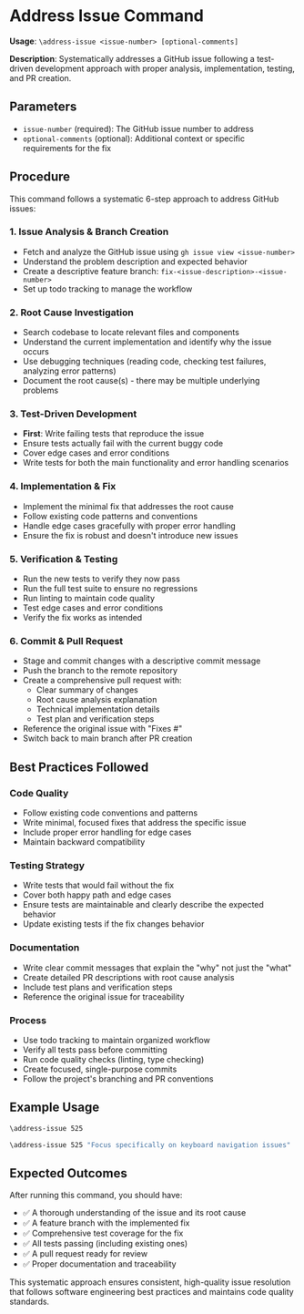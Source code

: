 # Address Issue Command

**Usage**: `\address-issue <issue-number> [optional-comments]`

**Description**: Systematically addresses a GitHub issue following a test-driven development approach with proper analysis, implementation, testing, and PR creation.

## Parameters

- `issue-number` (required): The GitHub issue number to address
- `optional-comments` (optional): Additional context or specific requirements for the fix

## Procedure

This command follows a systematic 6-step approach to address GitHub issues:

### 1. **Issue Analysis & Branch Creation**

- Fetch and analyze the GitHub issue using `gh issue view <issue-number>`
- Understand the problem description and expected behavior
- Create a descriptive feature branch: `fix-<issue-description>-<issue-number>`
- Set up todo tracking to manage the workflow

### 2. **Root Cause Investigation**

- Search codebase to locate relevant files and components
- Understand the current implementation and identify why the issue occurs
- Use debugging techniques (reading code, checking test failures, analyzing error patterns)
- Document the root cause(s) - there may be multiple underlying problems

### 3. **Test-Driven Development**

- **First**: Write failing tests that reproduce the issue
- Ensure tests actually fail with the current buggy code
- Cover edge cases and error conditions
- Write tests for both the main functionality and error handling scenarios

### 4. **Implementation & Fix**

- Implement the minimal fix that addresses the root cause
- Follow existing code patterns and conventions
- Handle edge cases gracefully with proper error handling
- Ensure the fix is robust and doesn't introduce new issues

### 5. **Verification & Testing**

- Run the new tests to verify they now pass
- Run the full test suite to ensure no regressions
- Run linting to maintain code quality
- Test edge cases and error conditions
- Verify the fix works as intended

### 6. **Commit & Pull Request**

- Stage and commit changes with a descriptive commit message
- Push the branch to the remote repository
- Create a comprehensive pull request with:
  - Clear summary of changes
  - Root cause analysis explanation
  - Technical implementation details
  - Test plan and verification steps
- Reference the original issue with "Fixes #<issue-number>"
- Switch back to main branch after PR creation

## Best Practices Followed

### **Code Quality**

- Follow existing code conventions and patterns
- Write minimal, focused fixes that address the specific issue
- Include proper error handling for edge cases
- Maintain backward compatibility

### **Testing Strategy**

- Write tests that would fail without the fix
- Cover both happy path and edge cases
- Ensure tests are maintainable and clearly describe the expected behavior
- Update existing tests if the fix changes behavior

### **Documentation**

- Write clear commit messages that explain the "why" not just the "what"
- Create detailed PR descriptions with root cause analysis
- Include test plans and verification steps
- Reference the original issue for traceability

### **Process**

- Use todo tracking to maintain organized workflow
- Verify all tests pass before committing
- Run code quality checks (linting, type checking)
- Create focused, single-purpose commits
- Follow the project's branching and PR conventions

## Example Usage

```bash
\address-issue 525
```

```bash
\address-issue 525 "Focus specifically on keyboard navigation issues"
```

## Expected Outcomes

After running this command, you should have:

- ✅ A thorough understanding of the issue and its root cause
- ✅ A feature branch with the implemented fix
- ✅ Comprehensive test coverage for the fix
- ✅ All tests passing (including existing ones)
- ✅ A pull request ready for review
- ✅ Proper documentation and traceability

This systematic approach ensures consistent, high-quality issue resolution that follows software engineering best practices and maintains code quality standards.

